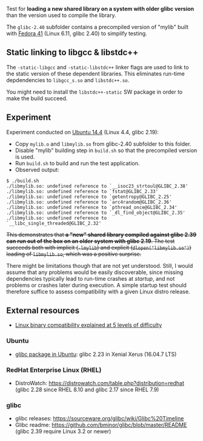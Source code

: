 Test for **loading a new shared library on a system with older glibc version** than the version used to compile the library.

The `glibc-2.40` subfolder contains a precompiled version of "mylib" built with [Fedora 41](https://fedoraproject.org/) (Linux 6.11, glibc 2.40) to simplify testing.

## Static linking to libgcc & libstdc++
The `-static-libgcc` and `-static-libstdc++` linker flags are used to link to the static version of these dependent libraries. This eliminates run-time depdendencies to `libgcc_s.so` and `libstdc++.so`.

You might need to install the `libstdc++-static` SW package in order to make the build succeed.

## Experiment
Experiment conducted on [Ubuntu 14.4](https://releases.ubuntu.com/14.04/) (Linux 4.4, glibc 2.19):
* Copy `mylib.o` and `libmylib.so` from glibc-2.40 subfolder to this folder.
* Disable "mylib" building step in `build.sh` so that the precompiled version is used.
* Run `build.sh` to build and run the test application.
* Observed output:
```
$ ./build.sh
./libmylib.so: undefined reference to `__isoc23_strtoul@GLIBC_2.38'
./libmylib.so: undefined reference to `fstat@GLIBC_2.33'
./libmylib.so: undefined reference to `getentropy@GLIBC_2.25'
./libmylib.so: undefined reference to `arc4random@GLIBC_2.36'
./libmylib.so: undefined reference to `pthread_once@GLIBC_2.34'
./libmylib.so: undefined reference to `_dl_find_object@GLIBC_2.35'
./libmylib.so: undefined reference to `__libc_single_threaded@GLIBC_2.32'
``` 

~~This demonstrates that **a "new" shared library compiled against glibc 2.39 can run out of the box on an older system with glibc 2.19**. The test succeeds both with implicit (`-lmylib`) and explicit (`dlopen("libmylib.so")`) loading of `libmylib.so`, which was a positive surprise.~~

There might be limitations though that are not yet understood. Still, I would assume that any problems would be easily discoverable, since missing dependencies typically lead to run-time crashes at _startup_, and not problems or crashes later during execution. A simple startup test should therefore suffice to assess compatibility with a given Linux distro release.

## External resources
* [Linux binary compatibility explained at 5 levels of difficulty](https://ruvi-d.medium.com/linux-binary-compatibility-explained-at-5-levels-of-difficulty-ffeab6235fc8)

### Ubuntu
* [glibc package in Ubuntu](https://launchpad.net/ubuntu/+source/glibc): glibc 2.23 in Xenial Xerus (16.04.7 LTS)

### RedHat Enterprise Linux (RHEL)
* DistroWatch: https://distrowatch.com/table.php?distribution=redhat (glibc 2.28 since RHEL 8.10 and glibc 2.17 since RHEL 7.9)

### glibc
* glibc releases: https://sourceware.org/glibc/wiki/Glibc%20Timeline
* Glibc readme: https://github.com/bminor/glibc/blob/master/README (glibc 2.39 require Linux 3.2 or newer)
